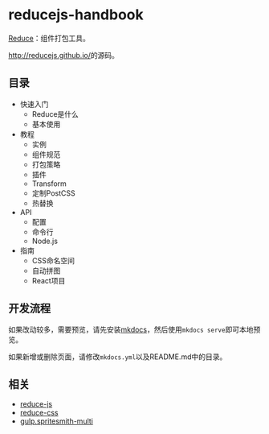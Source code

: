 # reducejs-handbook
[Reduce][reduce-web-component]：组件打包工具。

<http://reducejs.github.io/>的源码。

## 目录
- 快速入门
  - Reduce是什么
  - 基本使用
- 教程
  - 实例
  - 组件规范
  - 打包策略
  - 插件
  - Transform
  - 定制PostCSS
  - 热替换
- API
  - 配置
  - 命令行
  - Node.js
- 指南
  - CSS命名空间
  - 自动拼图
  - React项目

## 开发流程
如果改动较多，需要预览，请先安装[mkdocs]，然后使用`mkdocs serve`即可本地预览。

如果新增或删除页面，请修改`mkdocs.yml`以及README.md中的目录。

## 相关
- [reduce-js]
- [reduce-css]
- [gulp.spritesmith-multi]

[gulp.spritesmith-multi]: https://github.com/reducejs/gulp.spritesmith-multi
[reduce-css]: https://github.com/reducejs/reduce-css
[reduce-js]: https://github.com/reducejs/reduce-js
[reduce-web-component]: https://github.com/reducejs/reduce-web-component
[mkdocs]: http://www.mkdocs.org/
